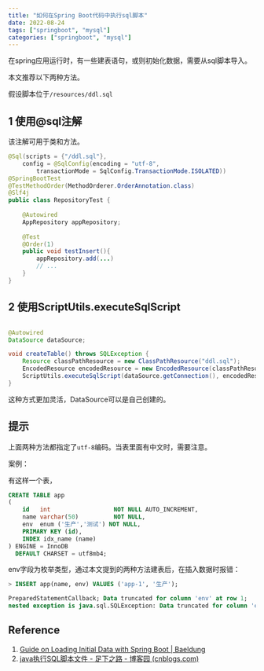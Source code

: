 ```yaml
---
title: "如何在Spring Boot代码中执行sql脚本"
date: 2022-08-24
tags: ["springboot", "mysql"]
categories: ["springboot", "mysql"]
---
```


在spring应用运行时，有一些建表语句，或则初始化数据，需要从sql脚本导入。

本文推荐以下两种方法。

假设脚本位于`/resources/ddl.sql`

## 1 使用@sql注解

该注解可用于类和方法。

```java
@Sql(scripts = {"/ddl.sql"}, 
    config = @SqlConfig(encoding = "utf-8", 
        transactionMode = SqlConfig.TransactionMode.ISOLATED))
@SpringBootTest
@TestMethodOrder(MethodOrderer.OrderAnnotation.class)
@Slf4j
public class RepositoryTest {
  
    @Autowired
    AppRepository appRepository;
  
    @Test
    @Order(1)
    public void testInsert(){
        appRepository.add(...)
        // ...
    }
}
```

## 2 使用ScriptUtils.executeSqlScript

```java

@Autowired
DataSource dataSource;

void createTable() throws SQLException {
    Resource classPathResource = new ClassPathResource("ddl.sql");
    EncodedResource encodedResource = new EncodedResource(classPathResource, "utf-8");
    ScriptUtils.executeSqlScript(dataSource.getConnection(), encodedResource);
}
```

这种方式更加灵活，DataSource可以是自己创建的。

## 提示

上面两种方法都指定了`utf-8`编码。当表里面有中文时，需要注意。

案例：

有这样一个表，

```sql
CREATE TABLE app
(
    id   int                  NOT NULL AUTO_INCREMENT,
    name varchar(50)          NOT NULL,
    env  enum ('生产','测试') NOT NULL,
    PRIMARY KEY (id),
    INDEX idx_name (name)
) ENGINE = InnoDB
  DEFAULT CHARSET = utf8mb4;
```

env字段为枚举类型，通过本文提到的两种方法建表后，在插入数据时报错：

```sql
> INSERT app(name, env) VALUES ('app-1', '生产');

PreparedStatementCallback; Data truncated for column 'env' at row 1; 
nested exception is java.sql.SQLException: Data truncated for column 'env' at row 1
```

## Reference

1. [Guide on Loading Initial Data with Spring Boot | Baeldung](https://www.baeldung.com/spring-boot-data-sql-and-schema-sql)
2. [java执行SQL脚本文件 - 足下之路 - 博客园 (cnblogs.com)](https://www.cnblogs.com/fangyan1994/p/14123592.html)